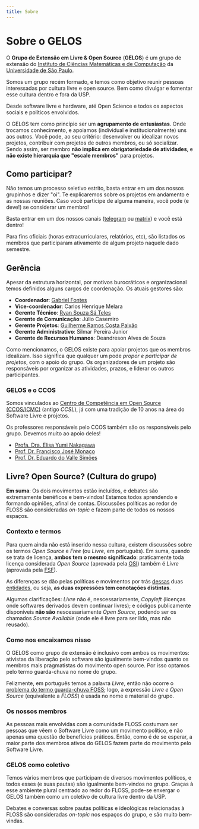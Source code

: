```yaml
---
title: Sobre
---
```


# Sobre o GELOS

O **Grupo de Extensão em Livre & Open Source** (**GELOS**) é um grupo de extensão
do [Instituto de Ciências Matemáticas e de Computação](https://icmc.usp.br) da
[Universidade de São Paulo](https://usp.br).

Somos um grupo recém formado, e temos como objetivo reunir pessoas interessadas
por cultura livre e open source. Bem como divulgar e fomentar esse cultura
dentro e fora da USP.

Desde software livre e hardware, até Open Science e todos os aspectos sociais
e políticos envolvidos.

O GELOS tem como princípio ser um **agrupamento de entusiastas**. Onde trocamos
conhecimento, e apoiamos (individual e institucionalmente) uns aos outros. Você
pode, ao seu critério: desenvolver ou idealizar novos projetos, contribuir com
projetos de outros membros, ou só socializar. Sendo assim, ser membro **não
implica em obrigatoriedade de atividades**, e **não existe hierarquia que
"escale membros"** para projetos.

## Como participar?
Não  temos um processo seletivo estrito, basta entrar em um dos nossos
grupinhos e dizer "oi". Te explicaremos sobre os projetos em andamento e as
nossas reuniões. Caso você participe de alguma maneira, você pode (e deve!) se
considerar um membro!

Basta entrar em um dos nossos canais ([telegram](https://telegram.gelos.club)
ou [matrix](https://matrix.gelos.club)) e você está dentro!

Para fins oficiais (horas extracurriculares, relatórios, etc), são listados os
membros que participaram ativamente de algum projeto naquele dado semestre.

## Gerência

Apesar da estrutura horizontal, por motivos burocráticos e organizacional temos
definidos alguns cargos de coordenação. Os atuais gestores são:

- **Coordenador**: [Gabriel Fontes](https://misterio.me)
- **Vice-coordenador**: Carlos Henrique Melara
- **Gerente Técnico**: [Ryan Souza Sá Teles](https://ryrden.github.io/ryrden.dev)
- **Gerente de Comunicação**: Júlio Casemiro
- **Gerente Projetos**: [Guilherme Ramos Costa Paixão](https://guip.dev)
- **Gerente Administrativo**: Silmar Pereira Junior
- **Gerente de Recursos Humanos**: Deandreson Alves de Souza

Como mencionamos, o GELOS existe para apoiar projetos que os membros idealizam.
Isso significa que qualquer um pode *propor e participar de projetos*, com o
apoio do grupo. Os organizadores de um projeto são responsáveis por organizar
as atividades, prazos, e liderar os outros participantes.

### GELOS e o CCOS

Somos vinculados ao [Centro de Competência em Open Source
(CCOS/ICMC)](https://ccos.icmc.usp.br/) (antigo *CCSL*), já com uma tradição de
10 anos na área do Software Livre e projetos.

Os professores responsáveis pelo CCOS também são os responsáveis pelo grupo.
Devemos muito ao apoio deles!

- [Profa. Dra. Elisa Yumi Nakagawa](http://lattes.cnpq.br/7494142007764616)
- [Prof. Dr. Francisco José Monaco](http://lattes.cnpq.br/7489482613903725)
- [Prof. Dr. Eduardo do Valle Simões](http://lattes.cnpq.br/4055872056358293)

## Livre? Open Source? (Cultura do grupo)

**Em suma**: Os dois movimentos estão incluídos, e debates são extremamente
benéficos e bem-vindos! Estamos todos aprendendo e formando opiniões, afinal de
contas. Discussões políticas ao redor de FLOSS são consideradas *on-topic* e
fazem parte de todos os nossos espaços.

### Contexto e termos

Para quem ainda não está inserido nessa cultura, existem discussões sobre os
termos *Open Source* e *Free* (ou *Livre*, em português). Em suma, quando se
trata de licença, **ambos tem o mesmo significado**: praticamente toda licença
considerada *Open Source* (aprovada pela [OSI](https://opensource.org/)) também
é *Livre* (aprovada pela [FSF](https://fsf.org/)).

As diferenças se dão pelas políticas e movimentos por trás
[dessas](https://opensource.org/osd) duas
[entidades](https://www.gnu.org/philosophy/open-source-misses-the-point.html),
ou seja, **as duas expressões tem conotações distintas**.

Algumas clarificações: *Livre* não é, nescessariamente, *Copyleft* (licenças
onde softwares derivados devem continuar livres); e códigos publicamente
disponíveis **não são** nescessariamente *Open Source*, podendo ser os chamados
*Source Available* (onde ele é livre para ser lido, mas não reusado).

### Como nos encaixamos nisso

O GELOS como grupo de extensão é inclusivo com ambos os movimentos: ativistas
da liberação pelo software são igualmente bem-vindos quanto os membros mais
pragmatistas do movimento open source. Por isso optamos pelo termo guarda-chuva
no nome do grupo.

Felizmente, em português temos a palavra *Livre*, então não ocorre o [problema
do termo guarda-chuva
FOSS](https://www.gnu.org/philosophy/floss-and-foss.html); logo, a expressão
*Livre e Open Source* (equivalente a *FLOSS*) é usada no nome e material do
grupo.

### Os nossos membros

As pessoas mais envolvidas com a comunidade FLOSS costumam ser pessoas que vêem
o Software Livre como um movimento político, e não apenas uma questão de
benefícios práticos. Então, como é de se esperar, a maior parte dos membros
ativos do GELOS fazem parte do movimento pelo Software Livre.

### GELOS como coletivo

Temos vários membros que participam de diversos movimentos políticos, e todos
esses (e suas pautas) são igualmente bem-vindos no grupo. Graças à esse
ambiente plural centrado ao redor do FLOSS, pode-se enxergar o GELOS também
como um coletivo de cultura livre dentro da USP.

Debates e conversas sobre pautas políticas e ideológicas relacionadas à FLOSS
são consideradas *on-topic* nos espaços do grupo, e são muito bem-vindas.
